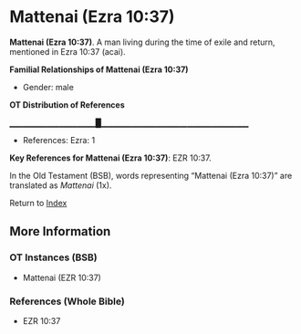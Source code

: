 # Mattenai (Ezra 10:37)
**Mattenai (Ezra 10:37)**. 
A man living during the time of exile and return, mentioned in Ezra 10:37 (acai). 




**Familial Relationships of Mattenai (Ezra 10:37)**


* Gender: male


**OT Distribution of References**

▁▁▁▁▁▁▁▁▁▁▁▁▁▁█▁▁▁▁▁▁▁▁▁▁▁▁▁▁▁▁▁▁▁▁▁▁▁▁
* References: Ezra: 1



**Key References for Mattenai (Ezra 10:37)**: 
EZR 10:37. 


In the Old Testament (BSB), words representing “Mattenai (Ezra 10:37)” are translated as 
*Mattenai* (1x). 




Return to [Index](00-Index.md)

## More Information

### OT Instances (BSB)

* Mattenai (EZR 10:37)



### References (Whole Bible)

* EZR 10:37



